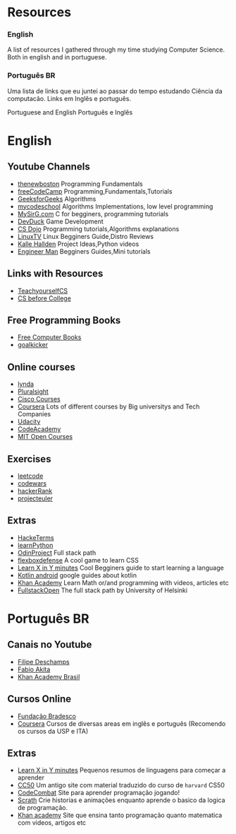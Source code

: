 # Resources

### English
A list of resources I gathered through my time studying Computer Science. Both in english and in portuguese.

### Português BR
Uma lista de links que eu juntei ao passar do tempo estudando Ciência da computacão. Links em Inglês e português.

Portuguese and English
Português e Inglês

# English

## Youtube Channels

- [thenewboston](https://www.youtube.com/user/thenewboston) Programming Fundamentals
- [freeCodeCamp](https://www.youtube.com/channel/UC8butISFwT-Wl7EV0hUK0BQ) Programming,Fundamentals,Tutorials
- [GeeksforGeeks](https://www.youtube.com/channel/UC0RhatS1pyxInC00YKjjBqQ) Algorithms
- [mycodeschool](https://www.youtube.com/channel/UClEEsT7DkdVO_fkrBw0OTrA) Algorithms Implementations, low level programming
- [MySirG.com](https://www.youtube.com/channel/UCkGS_3D0HEzfflFnG0bD24A) C for begginers, programming tutorials
- [DevDuck](https://www.youtube.com/c/DevDuck) Game Development
- [CS Dojo](https://www.youtube.com/c/CSDojo/videos) Programming tutorials,Algorithms explanations
- [LinuxTV](https://www.youtube.com/channel/UChkws8rD7PNNITF17q1wOCw) Linux Begginers Guide,Distro Reviews
- [Kalle Hallden](https://www.youtube.com/channel/UCWr0mx597DnSGLFk1WfvSkQ) Project Ideas,Python videos
- [Engineer Man](https://www.youtube.com/c/EngineerMan/featured) Begginers Guides,Mini tutorials

## Links with Resources
- [TeachyourselfCS](https://teachyourselfcs.com/)
- [CS before College](https://www.computerscience.org/resources/computer-science-before-college/)

## Free Programming Books
- [Free Computer Books](http://freecomputerbooks.com/)
- [goalkicker](https://goalkicker.com/)

## Online courses
- [lynda](https://www.lynda.com/)
- [Pluralsight](https://www.pluralsight.com/)
- [Cisco Courses](https://www.netacad.com/)
- [Coursera](https://www.coursera.org/) Lots of different courses by Big universitys and Tech Companies
- [Udacity](https://www.udacity.com/)
- [CodeAcademy](https://www.codecademy.com/)
- [MIT Open Courses](https://ocw.mit.edu/index.htm)

## Exercises
- [leetcode](https://leetcode.com/)
- [codewars](https://www.codewars.com/)
- [hackerRank](https://www.hackerrank.com/)
- [projecteuler](https://projecteuler.net/)

## Extras
- [HackeTerms](https://www.hackterms.com/)
- [learnPython](https://www.learnpython.org/)
- [OdinProject](https://www.theodinproject.com/) Full stack path
- [flexboxdefense](http://www.flexboxdefense.com/) A cool game to learn CSS
- [Learn X in Y minutes](https://learnxinyminutes.com/) Cool Begginers guide to start learning a language
- [Kotlin android](https://developer.android.com/courses) google guides about kotlin
- [Khan Academy](https://www.khanacademy.org/) Learn Math or/and programming with videos, articles etc
- [FullstackOpen](https://fullstackopen.com/en/) The full stack path by University of Helsinki

# Português BR

## Canais no Youtube
- [Filipe Deschamps](https://www.youtube.com/channel/UCU5JicSrEM5A63jkJ2QvGYw)
- [Fabio Akita](https://www.youtube.com/user/AkitaOnRails)
- [Khan Academy Brasil](https://www.youtube.com/channel/UCXj2oSzwg6G0iBjKg33joMQ)

## Cursos Online
- [Fundação Bradesco](https://www.ev.org.br/Cursos)
- [Coursera](https://www.coursera.org/browse/computer-science?facets=languages%3APortuguese+%28Brazil%29%2CcategoryMultiTag%3Acomputer-science) Cursos de diversas areas em inglês e português (Recomendo os cursos da USP e ITA)

## Extras
- [Learn X in Y minutes](https://learnxinyminutes.com/) Pequenos resumos de linguagens para começar a aprender
- [CC50](https://cc50.com.br/) Um antigo site com material traduzido do curso de `harvard` CS50
- [CodeCombat](https://br.codecombat.com/) Site para aprender programação jogando!
- [Scrath](https://scratch.mit.edu/) Crie historias e animações enquanto aprende o basico da logica de programação.
- [Khan academy](https://pt.khanacademy.org/) Site que ensina tanto programação quanto matematica com videos, artigos etc

